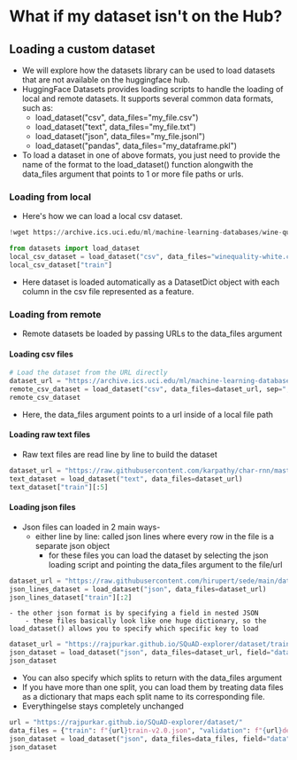 # What if my dataset isn't on the Hub?

## Loading a custom dataset
- We will explore how the datasets library can be used to load datasets that are not available on the huggingface hub.
- HuggingFace Datasets provides loading scripts to handle the loading of local and remote datasets. It supports several common data formats, such as:
    - load_dataset("csv", data_files="my_file.csv")
    - load_dataset("text", data_files="my_file.txt")
    - load_dataset("json", data_files="my_file.jsonl")
    - load_dataset("pandas", data_files="my_dataframe.pkl")
- To load a dataset in one of above formats, you just need to provide the name of the format to the load_dataset() function alongwith the data_files argument that points to 1 or more file paths or urls.

### Loading from local

- Here's how we can load a local csv dataset.

``` py
!wget https://archive.ics.uci.edu/ml/machine-learning-databases/wine-quality/winequality-white.csv

from datasets import load_dataset
local_csv_dataset = load_dataset("csv", data_files="winequality-white.csv", sep=";")
local_csv_dataset["train"]
```

- Here dataset is loaded automatically as a DatasetDict object with each column in the csv file represented as a feature.

### Loading from remote

- Remote datasets be loaded by passing URLs to the data_files argument

#### Loading csv files

``` py
# Load the dataset from the URL directly
dataset_url = "https://archive.ics.uci.edu/ml/machine-learning-databases/wine-quality/winequality-white.csv"
remote_csv_dataset = load_dataset("csv", data_files=dataset_url, sep=";") #sep like we pass in pandas dataframe
remote_csv_dataset
```

- Here, the data_files argument points to a url inside of a local file path

#### Loading raw text files

- Raw text files are read line by line to build the dataset

``` py
dataset_url = "https://raw.githubusercontent.com/karpathy/char-rnn/master/data/tinyshakespeare/input.txt"
text_dataset = load_dataset("text", data_files=dataset_url)
text_dataset["train"][:5]
```

#### Loading json files

- Json files can loaded in 2 main ways-
    - either line by line: called json lines where every row in the file is a separate json object
        - for these files you can load the dataset by selecting the json loading script and pointing the data_files argument to the file/url

``` py
dataset_url = "https://raw.githubusercontent.com/hirupert/sede/main/data/sede/train.jsonl"
json_lines_dataset = load_dataset("json", data_files=dataset_url)
json_lines_dataset["train"][:2]
```

    - the other json format is by specifying a field in nested JSON
        - these files basically look like one huge dictionary, so the load_dataset() allows you to specify which specific key to load

``` py
dataset_url = "https://rajpurkar.github.io/SQuAD-explorer/dataset/train-v2.0.json"
json_dataset = load_dataset("json", data_files=dataset_url, field="data")
json_dataset
```

- You can also specify which splits to return with the data_files argument
- If you have more than one split, you can load them by treating data files as a dictionary that maps each split name to its corresponding file.
- Everythingelse stays completely unchanged

``` py
url = "https://rajpurkar.github.io/SQuAD-explorer/dataset/"
data_files = {"train": f"{url}train-v2.0.json", "validation": f"{url}dev-v2.0.json"}
json_dataset = load_dataset("json", data_files=data_files, field="data")
json_dataset
```

